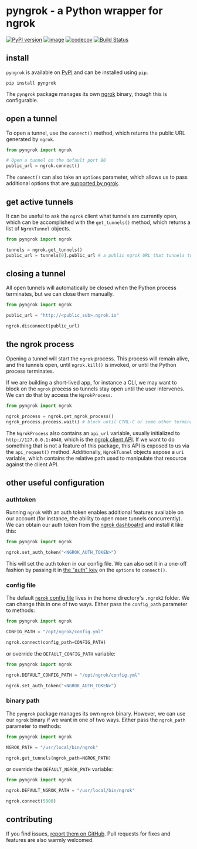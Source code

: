 # pyngrok - a Python wrapper for ngrok

[![PyPI version](https://badge.fury.io/py/pyngrok.svg)](https://badge.fury.io/py/pyngrok)
[![image](https://img.shields.io/pypi/pyversions/pyngrok.svg)](https://pypi.org/project/pyngrok/)
[![codecov](https://codecov.io/gh/alexdlaird/pyngrok/branch/master/graph/badge.svg)](https://codecov.io/gh/alexdlaird/pyngrok)
[![Build Status](https://travis-ci.org/alexdlaird/pyngrok.svg?branch=master)](https://travis-ci.org/alexdlaird/pyngrok)

## install

`pyngrok` is available on [PyPI](https://pypi.org/project/pyngrok/) and can be installed
using `pip`.

```
pip install pyngrok
```

The `pyngrok` package manages its own [ngrok](https://ngrok.com/) binary, though this is
configurable.

## open a tunnel

To open a tunnel, use the `connect()` method, which returns the public URL generated by `ngrok`.

```python
from pyngrok import ngrok

# Open a tunnel on the default port 80
public_url = ngrok.connect()
```

The `connect()` can also take an `options` parameter, which allows us to pass additional options
that are [supported by ngrok](https://ngrok.com/docs#tunnel-definitions).

## get active tunnels

It can be useful to ask the `ngrok` client what tunnels are currently open, which can be
accomplished with the `get_tunnels()` method, which returns a list of `NgrokTunnel` objects.

```python
from pyngrok import ngrok

tunnels = ngrok.get_tunnels()
public_url = tunnels[0].public_url # a public ngrok URL that tunnels to port 80 (ex. http://<public_sub>.ngrok.io)
```

## closing a tunnel

All open tunnels will automatically be closed when the Python process terminates, but we can
close them manually.

```python
from pyngrok import ngrok

public_url = "http://<public_sub>.ngrok.io"

ngrok.disconnect(public_url)
```

## the ngrok process

Opening a tunnel will start the `ngrok` process. This process will remain alive, and the tunnels
open, until `ngrok.kill()` is invoked, or until the Python process terminates.

If we are building a short-lived app, for instance a CLI, we may want to block on the `ngrok`
process so tunnels stay open until the user intervenes. We can do that by access the `NgrokProcess`.

```python
from pyngrok import ngrok

ngrok_process = ngrok.get_ngrok_process()
ngrok_process.process.wait() # block until CTRL-C or some other terminating event
```

The `NgrokProcess` also contains an `api_url` variable, usually initialized to
`http://127.0.0.1:4040`, which is the [ngrok client API](https://ngrok.com/docs#client-api). If we
want to do something that is not a feature of this package, this API is exposed to us via the
`api_request()` method. Additionally, `NgrokTunnel` objects axpose a `uri` variable, which contains
the relative path used to manipulate that resource against the client API.

## other useful configuration

### authtoken

Running `ngrok` with an auth token enables additional features available on our account (for
instance, the ability to open more tunnels concurrently). We can obtain our auth token from
the [ngrok dashboatrd](https://dashboard.ngrok.com) and install it like this:

```python
from pyngrok import ngrok

ngrok.set_auth_token("<NGROK_AUTH_TOKEN>")
```

This will set the auth token in our config file. We can also set it in a one-off fashion by
passing it in [the "auth" key](https://ngrok.com/docs#tunnel-definitions) on the `options`
to `connect()`.

### config file

The default [`ngrok` config file](https://ngrok.com/docs#config) lives in the home
directory's `.ngrok2` folder. We can change this in one of two ways. Either pass the
`config_path` parameter to methods:

```python
from pyngrok import ngrok

CONFIG_PATH = "/opt/ngrok/config.yml"

ngrok.connect(config_path=CONFIG_PATH)
```

or override the `DEFAULT_CONFIG_PATH` variable:

```python
from pyngrok import ngrok

ngrok.DEFAULT_CONFIG_PATH = "/opt/ngrok/config.yml"

ngrok.set_auth_token("<NGROK_AUTH_TOKEN>")
```

### binary path

The `pyngrok` package manages its own `ngrok` binary. However, we can use our `ngrok` binary if we
want in one of two ways.  Either pass the `ngrok_path` parameter to methods:

```python
from pyngrok import ngrok

NGROK_PATH = "/usr/local/bin/ngrok"

ngrok.get_tunnels(ngrok_path=NGROK_PATH)
```

or override the `DEFAULT_NGROK_PATH` variable:

```python
from pyngrok import ngrok

ngrok.DEFAULT_NGROK_PATH = "/usr/local/bin/ngrok"

ngrok.connect(5000)
```

## contributing

If you find issues, [report them on GitHub](https://github.com/alexdlaird/pyngrok/issues). Pull
requests for fixes and features are also warmly welcomed.
